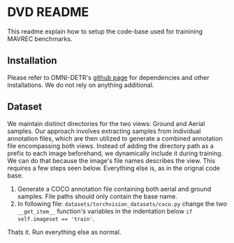 # DVD README
This readme explain how to setup the code-base used for trainining MAVREC benchmarks. 

## Installation 
Please refer to OMNI-DETR's [github page](https://github.com/amazon-science/omni-detr) for dependencies and other installations. We do not rely on anything additional.

## Dataset
We maintain distinct directories for the two views: Ground and Aerial samples. Our approach involves extracting samples from individual annotation files, which are then utilized to generate a combined annotation file encompassing both views. Instead of adding the directory path as a prefix to each image beforehand, we dynamically include it during training. We can do that because the image's file names describes the view. This requires a few steps seen below. Everything else is, as in the orignal code base. 


1. Generate a COCO annotation file containing both aerial and ground samples. File paths should only contain the base name. 
2. In following file: ```datasets/torchvision_datasets/coco.py``` change the two ```__get_item__```  function's variables in the indentation below  ```if self.imageset == 'train'```. 

Thats it. Run everything else as normal. 
